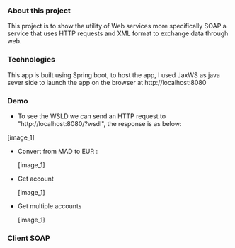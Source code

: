 ### About this project
This project is to show the utility of Web services more specifically SOAP a service that uses HTTP requests and XML format to exchange data through web.

### Technologies
This app is built using Spring boot, to host the app, I used JaxWS as java sever side to launch the app on the browser at http://localhost:8080

### Demo
+ To see the WSLD we can send an HTTP request to "http://localhost:8080/?wsdl", the response is as below:

[image_1]

+ Convert from MAD to EUR :

  [image_1]

+ Get account

  [image_1]

+ Get multiple accounts
  
  [image_1]

### Client SOAP
